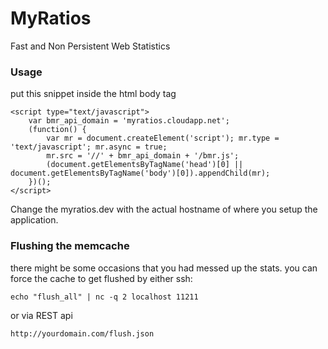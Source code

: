 # MyRatios
Fast and Non Persistent Web Statistics


### Usage

put this snippet inside the html body tag

```
<script type="text/javascript">
    var bmr_api_domain = 'myratios.cloudapp.net';
    (function() {
        var mr = document.createElement('script'); mr.type = 'text/javascript'; mr.async = true;
        mr.src = '//' + bmr_api_domain + '/bmr.js';
        (document.getElementsByTagName('head')[0] || document.getElementsByTagName('body')[0]).appendChild(mr);
    })();
</script>
```

Change the myratios.dev with the actual hostname of where you setup the application.


### Flushing the memcache

there might be some occasions that you had messed up the stats. you can force the cache to get flushed by either ssh:

```
echo "flush_all" | nc -q 2 localhost 11211 
```

or via REST api

```
http://yourdomain.com/flush.json
```